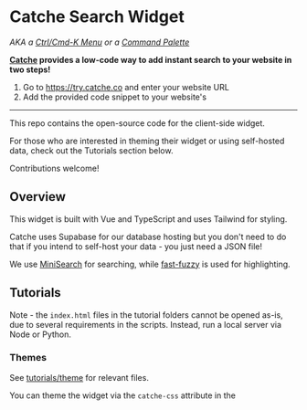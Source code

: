 # Catche Search Widget

*AKA a [Ctrl/Cmd-K Menu](https://uiw.tf/cmdk) or a [Command Palette](https://tailwindui.com/components/application-ui/navigation/command-palettes)*

**[Catche](https://try.catche.co/) provides a low-code way to add instant search to your website in two steps!**

1. Go to https://try.catche.co and enter your website URL
2. Add the provided code snippet to your website's <head>

---

This repo contains the open-source code for the client-side widget.

For those who are interested in theming their widget or using self-hosted data, check out the Tutorials section below.

Contributions welcome!

## Overview

This widget is built with Vue and TypeScript and uses Tailwind for styling.

Catche uses Supabase for our database hosting but you don't need to do that if you intend to self-host your data - you just need a JSON file!

We use [MiniSearch](https://github.com/lucaong/minisearch) for searching, while [fast-fuzzy](https://github.com/EthanRutherford/fast-fuzzy) is used for highlighting.

## Tutorials

Note - the `index.html` files in the tutorial folders cannot be opened as-is, due to several requirements in the scripts. Instead, run a local server via Node or Python.

### Themes

See [tutorials/theme](https://github.com/CatcheSearch/catche-search-widget/tree/main/tutorials/theme) for relevant files.

You can theme the widget via the `catche-css` attribute in the <script> element, which should take the path to the .css file.

```HTML
<script catche-css="PATH/TO/CSS" type="module" crossorigin src="PATH/TO/WIDGET/index.js"></script>
```

See [tutorials/theme/dark.css](https://github.com/CatcheSearch/catche-search-widget/blob/main/tutorials/theme/dark.css) for an example of the relevant CSS attributes.

### Custom Data

See [tutorials/selfhost](https://github.com/CatcheSearch/catche-search-widget/tree/main/tutorials/selfhost) for relevant files.

You can use your own data saved in a .json file, via the `catche-data` attribute in the <script> element, which should take the path to the .json file.

```HTML
<script catche-data="PATH/TO/JSON" type="module" crossorigin src="PATH/TO/WIDGET/index.js"></script>
```

The .json file should contain an array of objects, where each object represents a webpage with the following attributes:

- `id` - unique string
- `url` - URL of webpage
- `title` - title of webpage
- `text` - text of webpage

The widget will search through the `title` and `text` attributes.

See [tutorials/selfhost/my-data.json](https://github.com/CatcheSearch/catche-search-widget/blob/main/tutorials/selfhost/my-data.json) for an example of the data format.

